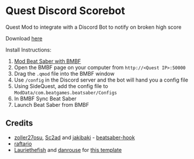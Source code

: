 # Quest Discord Scorebot

Quest Mod to integrate with a Discord Bot to notify on broken high score

Download [here](https://github.com/tvbarnette999/QuestDiscordScorebot/releases/latest)

Install Instructions:
1. [Mod Beat Saber with BMBF](https://bsmg.wiki/quest-modding.html)
2. Open the BMBF page on your computer from `http://<Quest IP>:50000`
3. Drag the `.qmod` file into the BMBF window
4. Use `/config` in the Discord server and the bot will hand you a config file
5. Using SideQuest, add the config file to `ModData/com.beatgames.beatsaber/Configs`
6. In BMBF Sync Beat Saber
7. Launch Beat Saber from BMBF


## Credits

* [zoller27osu](https://github.com/zoller27osu), [Sc2ad](https://github.com/Sc2ad) and [jakibaki](https://github.com/jakibaki) - [beatsaber-hook](https://github.com/sc2ad/beatsaber-hook)
* [raftario](https://github.com/raftario)
* [Lauriethefish](https://github.com/Lauriethefish) and [danrouse](https://github.com/danrouse) for [this template](https://github.com/Lauriethefish/quest-mod-template)

